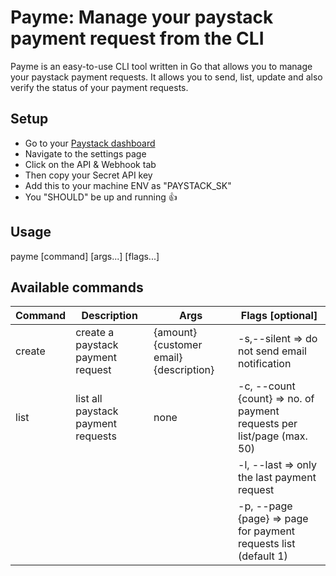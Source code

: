# Payme: Manage your paystack payment request from the CLI
Payme is an easy-to-use CLI tool written in Go that allows you to manage your paystack payment requests.
It allows you to send, list, update and also verify the status of your payment requests.

## Setup
- Go to your [Paystack dashboard](https:dashboard.paystack.com)
- Navigate to the settings page
- Click on the API & Webhook tab 
- Then copy your Secret API key
- Add this to your machine ENV as "PAYSTACK_SK"
- You "SHOULD" be up and running 👍

## Usage
payme [command] [args...] [flags...]

## Available commands
|Command|Description|Args|Flags [optional]|
|-|-|-|-|
|create|create a paystack payment request|{amount} {customer email} {description}|-s,--silent => do not send email notification|
|list|list all paystack payment requests|none|-c, --count {count} => no. of payment requests per list/page (max. 50)|
||||-l, --last => only the last payment request|
||||-p, --page {page} => page for payment requests list (default 1)|
